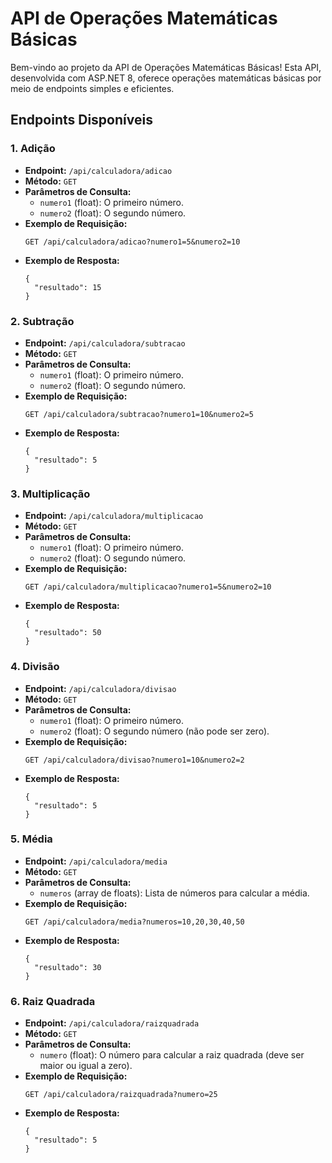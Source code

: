 # API de Operações Matemáticas Básicas

Bem-vindo ao projeto da API de Operações Matemáticas Básicas! Esta API, desenvolvida com ASP.NET 8, oferece operações matemáticas básicas por meio de endpoints simples e eficientes.

## Endpoints Disponíveis

### 1. Adição
- **Endpoint:** `/api/calculadora/adicao`
- **Método:** `GET`
- **Parâmetros de Consulta:**
  - `numero1` (float): O primeiro número.
  - `numero2` (float): O segundo número.
- **Exemplo de Requisição:**
  ```
  GET /api/calculadora/adicao?numero1=5&numero2=10
  ```
- **Exemplo de Resposta:**
  ```
  {
    "resultado": 15
  }
  ```

### 2. Subtração
- **Endpoint:** `/api/calculadora/subtracao`
- **Método:** `GET`
- **Parâmetros de Consulta:**
  - `numero1` (float): O primeiro número.
  - `numero2` (float): O segundo número.
- **Exemplo de Requisição:**
  ```
  GET /api/calculadora/subtracao?numero1=10&numero2=5
  ```
- **Exemplo de Resposta:**
  ```
  {
    "resultado": 5
  }
  ```

### 3. Multiplicação
- **Endpoint:** `/api/calculadora/multiplicacao`
- **Método:** `GET`
- **Parâmetros de Consulta:**
  - `numero1` (float): O primeiro número.
  - `numero2` (float): O segundo número.
- **Exemplo de Requisição:**
  ```
  GET /api/calculadora/multiplicacao?numero1=5&numero2=10
  ```
- **Exemplo de Resposta:**
  ```
  {
    "resultado": 50
  }
  ```

### 4. Divisão
- **Endpoint:** `/api/calculadora/divisao`
- **Método:** `GET`
- **Parâmetros de Consulta:**
  - `numero1` (float): O primeiro número.
  - `numero2` (float): O segundo número (não pode ser zero).
- **Exemplo de Requisição:**
  ```
  GET /api/calculadora/divisao?numero1=10&numero2=2
  ```
- **Exemplo de Resposta:**
  ```
  {
    "resultado": 5
  }
  ```

### 5. Média
- **Endpoint:** `/api/calculadora/media`
- **Método:** `GET`
- **Parâmetros de Consulta:**
  - `numeros` (array de floats): Lista de números para calcular a média.
- **Exemplo de Requisição:**
  ```
  GET /api/calculadora/media?numeros=10,20,30,40,50
  ```
- **Exemplo de Resposta:**
  ```
  {
    "resultado": 30
  }
  ```

### 6. Raiz Quadrada
- **Endpoint:** `/api/calculadora/raizquadrada`
- **Método:** `GET`
- **Parâmetros de Consulta:**
  - `numero` (float): O número para calcular a raiz quadrada (deve ser maior ou igual a zero).
- **Exemplo de Requisição:**
  ```
  GET /api/calculadora/raizquadrada?numero=25
  ```
- **Exemplo de Resposta:**
  ```
  {
    "resultado": 5
  }
  ```
